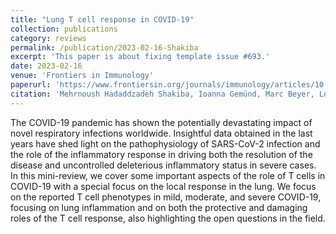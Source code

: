 ```yaml
---
title: "Lung T cell response in COVID-19"
collection: publications
category: reviews
permalink: /publication/2023-02-16-Shakiba
excerpt: 'This paper is about fixing template issue #693.'
date: 2023-02-16
venue: 'Frontiers in Immunology'
paperurl: 'https://www.frontiersin.org/journals/immunology/articles/10.3389/fimmu.2023.1108716/full'
citation: 'Mehrnoush Hadaddzadeh Shakiba, Ioanna Gemünd, Marc Beyer, Lorenzo Bonaguro. (2023). &quot;huva: Lung T cell response in COVID-19.&quot; <i>Frontiers in Immunology</i>. 14.'
---
```


The COVID-19 pandemic has shown the potentially devastating impact of novel respiratory infections worldwide. Insightful data obtained in the last years have shed light on the pathophysiology of SARS-CoV-2 infection and the role of the inflammatory response in driving both the resolution of the disease and uncontrolled deleterious inflammatory status in severe cases. In this mini-review, we cover some important aspects of the role of T cells in COVID-19 with a special focus on the local response in the lung. We focus on the reported T cell phenotypes in mild, moderate, and severe COVID-19, focusing on lung inflammation and on both the protective and damaging roles of the T cell response, also highlighting the open questions in the field.